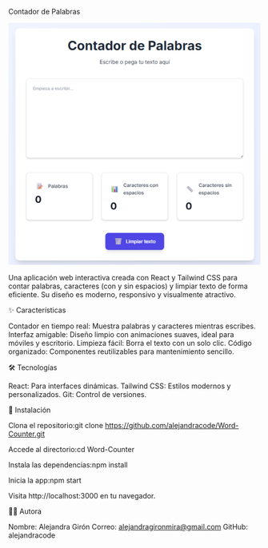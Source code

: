 Contador de Palabras

![Captura de pantalla](assets/screenshot.png)


Una aplicación web interactiva creada con React y Tailwind CSS para contar palabras, caracteres (con y sin espacios) y limpiar texto de forma eficiente. Su diseño es moderno, responsivo y visualmente atractivo.

✨ Características

Contador en tiempo real: Muestra palabras y caracteres mientras escribes.
Interfaz amigable: Diseño limpio con animaciones suaves, ideal para móviles y escritorio.
Limpieza fácil: Borra el texto con un solo clic.
Código organizado: Componentes reutilizables para mantenimiento sencillo.

🛠️ Tecnologías

React: Para interfaces dinámicas.
Tailwind CSS: Estilos modernos y personalizados.
Git: Control de versiones.

🚀 Instalación

Clona el repositorio:git clone https://github.com/alejandracode/Word-Counter.git


Accede al directorio:cd Word-Counter


Instala las dependencias:npm install


Inicia la app:npm start


Visita http://localhost:3000 en tu navegador.

👩‍💻 Autora

Nombre: Alejandra Girón
Correo: alejandragironmira@gmail.com
GitHub: alejandracode
